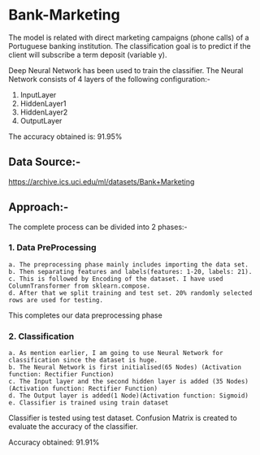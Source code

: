 # Bank-Marketing
The model is related with direct marketing campaigns (phone calls) of a Portuguese banking institution. The classification goal is to predict if the client will subscribe a term deposit (variable y). 

Deep Neural Network has been used to train the classifier.
The Neural Network consists of 4 layers of the following configuration:-
1. InputLayer         
2. HiddenLayer1          
3. HiddenLayer2         
4. OutputLayer

The accuracy obtained is: 91.95%

## Data Source:- 
https://archive.ics.uci.edu/ml/datasets/Bank+Marketing

## Approach:- 
The complete process can be divided into 2 phases:-
### 1. Data PreProcessing
	a. The preprocessing phase mainly includes importing the data set. 
	b. Then separating features and labels(features: 1-20, labels: 21). 
	c. This is followed by Encoding of the dataset. I have used ColumnTransformer from sklearn.compose.
	d. After that we split training and test set. 20% randomly selected rows are used for testing.
This completes our data preprocessing phase

### 2. Classification
	a. As mention earlier, I am going to use Neural Network for classification since the dataset is huge.
	b. The Neural Network is first initialised(65 Nodes) (Activation function: Rectifier Function)
	c. The Input layer and the second hidden layer is added (35 Nodes)(Activation function: Rectifier Function)
	d. The Output layer is added(1 Node)(Activation function: Sigmoid)
	e. Classifier is trained using train dataset
Classifier is tested using test dataset. 
Confusion Matrix is created to evaluate the accuracy of the classifier. 

Accuracy obtained: 91.91%
	

